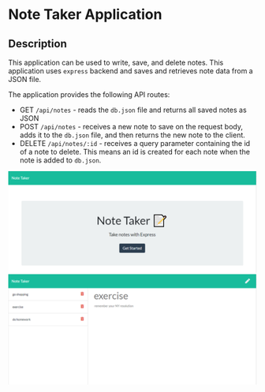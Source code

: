 # Note Taker Application

## Description

This application can be used to write, save, and delete notes. This application uses `express` backend and saves and retrieves note data from a JSON file.

The application provides the following API routes:

- GET `/api/notes` - reads the `db.json` file and returns all saved notes as JSON
- POST `/api/notes` - receives a new note to save on the request body, adds it to the `db.json` file, and then returns the new note to the client.
- DELETE `/api/notes/:id` - receives a query parameter containing the id of a note to delete. This means an id is created for each note when the note is added to `db.json`.

![Splash Screen](public/assets/images/screenshot.PNG)
![Splash Screen](public/assets/images/screenshot2.PNG)
